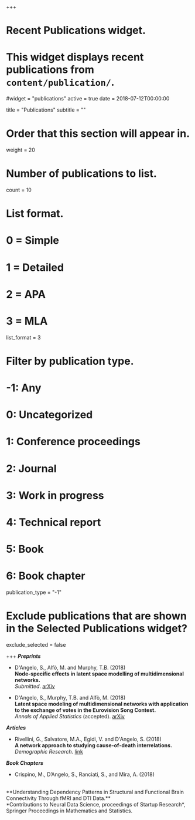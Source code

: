﻿+++
# Recent Publications widget.
# This widget displays recent publications from `content/publication/`.
#widget = "publications"
active = true
date = 2018-07-12T00:00:00

title = "Publications"
subtitle = ""

# Order that this section will appear in.
weight = 20

# Number of publications to list.
count = 10

# List format.
#   0 = Simple
#   1 = Detailed
#   2 = APA
#   3 = MLA
list_format = 3

# Filter by publication type.
# -1: Any
#  0: Uncategorized
#  1: Conference proceedings
#  2: Journal
#  3: Work in progress
#  4: Technical report
#  5: Book
#  6: Book chapter
publication_type = "-1"

# Exclude publications that are shown in the Selected Publications widget?
exclude_selected = false

+++
***Preprints***<br>

- D'Angelo, S., Alfò, M. and Murphy, T.B. (2018)
  <br>
**Node-specific effects in latent space modelling of multidimensional networks.**<br>
  *Submitted*. [arXiv](https://arxiv.org/abs/1807.03874)

- D'Angelo, S., Murphy, T.B. and Alfò, M. (2018)
  <br>
**Latent space modeling of multidimensional networks with application to the exchange of votes in the Eurovision Song Contest.**<br>
  *Annals of Applied Statistics* (accepted). [arXiv](https://arxiv.org/abs/1803.07166)
  
***Articles***<br>

- Rivellini, G., Salvatore, M.A., Egidi, V. and D'Angelo, S. (2018)
  <br>
**A network approach to studying cause-of-death interrelations.**<br>
  *Demographic Research*. [link](https://www.demographic-research.org/volumes/vol38/16/default.html)
 
***Book Chapters***<br>

- Crispino, M., D’Angelo, S., Ranciati, S., and Mira, A. (2018)
 <br>
**Understanding Dependency Patterns in Structural and Functional Brain Connectivity Through fMRI and DTI Data.**<br>
 *Contributions to Neural Data Science, proceedings of Startup Research*, Springer Proceedings in Mathematics and Statistics.
  